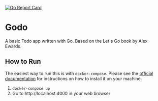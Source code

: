 [![Go Report Card](https://goreportcard.com/badge/github.com/cwithmichael/godo)](https://goreportcard.com/report/github.com/cwithmichael/godo)
# Godo

A basic Todo app written with Go. Based on the Let's Go book by Alex Ewards.

## How to Run

The easiest way to run this is with `docker-compose`. Please see the [official documentation](https://docs.docker.com/compose/install/) for instructions on how to install it on your machine.

1. `docker-compose up`
2. Go to http://localhost:4000 in your web browser
